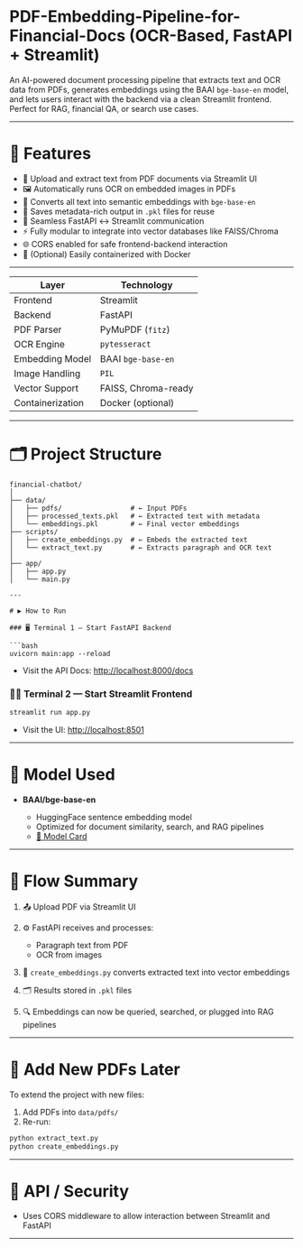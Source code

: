 # PDF-Embedding-Pipeline-for-Financial-Docs (OCR-Based, FastAPI + Streamlit)

An AI-powered document processing pipeline that extracts text and OCR data from PDFs, generates embeddings using the BAAI `bge-base-en` model, and lets users interact with the backend via a clean Streamlit frontend. Perfect for RAG, financial QA, or search use cases.

---

# 🚀 Features

* 📄 Upload and extract text from PDF documents via Streamlit UI
* 🖼️ Automatically runs OCR on embedded images in PDFs
* 🧠 Converts all text into semantic embeddings with `bge-base-en`
* 🧾 Saves metadata-rich output in `.pkl` files for reuse
* 🔁 Seamless FastAPI ↔ Streamlit communication
* ⚡ Fully modular to integrate into vector databases like FAISS/Chroma
* 🌐 CORS enabled for safe frontend-backend interaction
* 🐳 (Optional) Easily containerized with Docker

---

| Layer            | Technology          |
| ---------------- | ------------------- |
| Frontend         | Streamlit           |
| Backend          | FastAPI             |
| PDF Parser       | PyMuPDF (`fitz`)    |
| OCR Engine       | `pytesseract`       |
| Embedding Model  | BAAI `bge-base-en`  |
| Image Handling   | `PIL`               |
| Vector Support   | FAISS, Chroma-ready |
| Containerization | Docker (optional)   |

---
# 🗂️ Project Structure

```
financial-chatbot/
│
├── data/
│   ├── pdfs/                 # ← Input PDFs
│   ├── processed_texts.pkl   # ← Extracted text with metadata
│   └── embeddings.pkl        # ← Final vector embeddings
├── scripts/
│   ├── create_embeddings.py  # ← Embeds the extracted text
│   └── extract_text.py       # ← Extracts paragraph and OCR text
│
├── app/
│   ├── app.py
│   └── main.py

---

# ▶️ How to Run

### 🖥️ Terminal 1 — Start FastAPI Backend

```bash
uvicorn main:app --reload
```

* Visit the API Docs: [http://localhost:8000/docs](http://localhost:8000/docs)

### 🧑‍💻 Terminal 2 — Start Streamlit Frontend

```bash
streamlit run app.py
```

* Visit the UI: [http://localhost:8501](http://localhost:8501)

---

# 🧠 Model Used

* **BAAI/bge-base-en**

  * HuggingFace sentence embedding model
  * Optimized for document similarity, search, and RAG pipelines
  * [🔗 Model Card](https://huggingface.co/BAAI/bge-base-en)

---

# 📌 Flow Summary

1. 📤 Upload PDF via Streamlit UI
2. ⚙️ FastAPI receives and processes:

   * Paragraph text from PDF
   * OCR from images
3. 🧠 `create_embeddings.py` converts extracted text into vector embeddings
4. 🗂️ Results stored in `.pkl` files
5. 🔍 Embeddings can now be queried, searched, or plugged into RAG pipelines

---

# 🧩 Add New PDFs Later

To extend the project with new files:

1. Add PDFs into `data/pdfs/`
2. Re-run:

```bash
python extract_text.py
python create_embeddings.py
```

---

# 🔐 API / Security

* Uses CORS middleware to allow interaction between Streamlit and FastAPI

---
